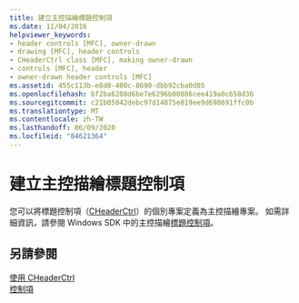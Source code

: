 ```yaml
---
title: 建立主控描繪標題控制項
ms.date: 11/04/2016
helpviewer_keywords:
- header controls [MFC], owner-drawn
- drawing [MFC], header controls
- CHeaderCtrl class [MFC], making owner-drawn
- controls [MFC], header
- owner-drawn header controls [MFC]
ms.assetid: 455c113b-e8d0-400c-8690-dbb92cba0d05
ms.openlocfilehash: bf2ba6208d6be7e6296b00886cee419a0c658d36
ms.sourcegitcommit: c21b05042debc97d14875e019ee9d698691ffc0b
ms.translationtype: MT
ms.contentlocale: zh-TW
ms.lasthandoff: 06/09/2020
ms.locfileid: "84621364"
---
```

# <a name="making-owner-drawn-header-controls"></a>建立主控描繪標題控制項

您可以將標題控制項（[CHeaderCtrl](reference/cheaderctrl-class.md)）的個別專案定義為主控描繪專案。 如需詳細資訊，請參閱 Windows SDK 中的主控描繪[標題控制項](/windows/win32/Controls/header-controls)。

## <a name="see-also"></a>另請參閱

[使用 CHeaderCtrl](using-cheaderctrl.md)<br/>
[控制項](controls-mfc.md)
